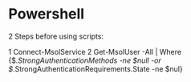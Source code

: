 # Powershell
2 Steps before using scripts:

1
Connect-MsolService
2
Get-MsolUser -All | Where {$_.StrongAuthenticationMethods -ne $null -or $_.StrongAuthenticationRequirements.State -ne $nul}

